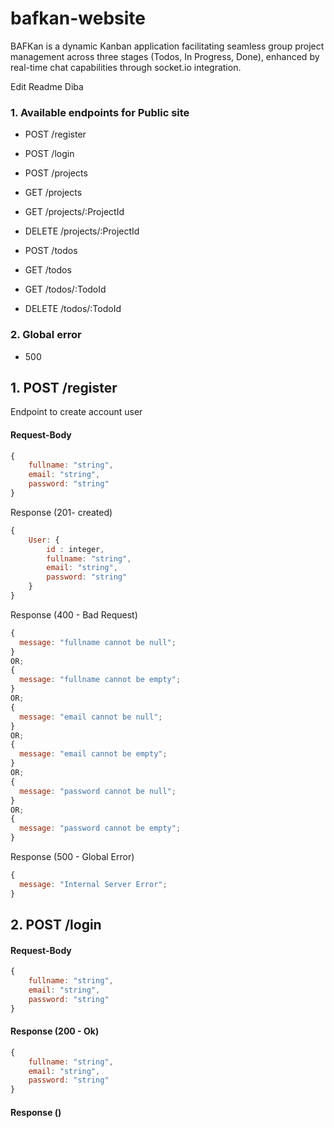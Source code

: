 # bafkan-website

BAFKan is a dynamic Kanban application facilitating seamless group project management across three stages (Todos, In Progress, Done), enhanced by real-time chat capabilities through socket.io integration.

Edit Readme Diba

### 1. Available endpoints for Public site

- POST /register
- POST /login

- POST /projects
- GET /projects
- GET /projects/:ProjectId
- DELETE /projects/:ProjectId

- POST /todos
- GET /todos
- GET /todos/:TodoId
- DELETE /todos/:TodoId

### 2. Global error

- 500

## 1. POST /register

Endpoint to create account user

#### Request-Body

```js
{
    fullname: "string",
    email: "string",
    password: "string"
}
```

Response (201- created)

```js
{
    User: {
        id : integer,
        fullname: "string",
        email: "string",
        password: "string"
    }
}
```

Response (400 - Bad Request)

```js
{
  message: "fullname cannot be null";
}
OR;
{
  message: "fullname cannot be empty";
}
OR;
{
  message: "email cannot be null";
}
OR;
{
  message: "email cannot be empty";
}
OR;
{
  message: "password cannot be null";
}
OR;
{
  message: "password cannot be empty";
}
```

Response (500 - Global Error)

```js
{
  message: "Internal Server Error";
}
```

## 2. POST /login

#### Request-Body

```js
{
    fullname: "string",
    email: "string",
    password: "string"
}
```

#### Response (200 - Ok)

```js
{
    fullname: "string",
    email: "string",
    password: "string"
}
```

#### Response ()
